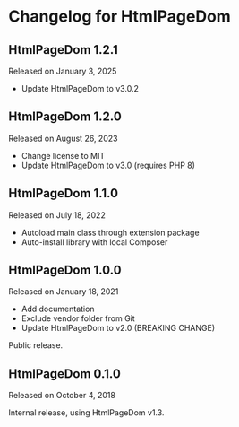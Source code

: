 # Changelog for HtmlPageDom

## HtmlPageDom 1.2.1
Released on January 3, 2025

- Update HtmlPageDom to v3.0.2

## HtmlPageDom 1.2.0
Released on August 26, 2023

- Change license to MIT
- Update HtmlPageDom to v3.0 (requires PHP 8)

## HtmlPageDom 1.1.0
Released on July 18, 2022

- Autoload main class through extension package
- Auto-install library with local Composer

## HtmlPageDom 1.0.0
Released on January 18, 2021

- Add documentation
- Exclude vendor folder from Git
- Update HtmlPageDom to v2.0 (BREAKING CHANGE)

Public release.

## HtmlPageDom 0.1.0
Released on October 4, 2018

Internal release, using HtmlPageDom v1.3.